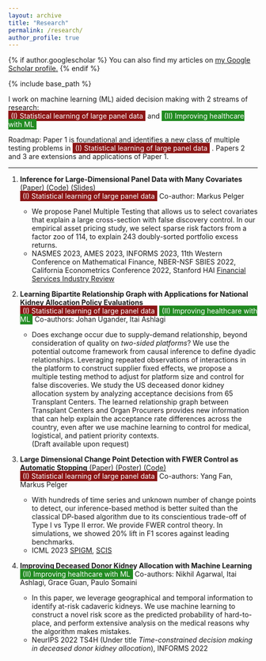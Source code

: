 ```yaml
---
layout: archive
title: "Research"
permalink: /research/
author_profile: true
---
```


{% if author.googlescholar %}
  You can also find my articles on <u><a href="{{author.googlescholar}}">my Google Scholar profile</a>.</u>
{% endif %}

{% include base_path %}

<!-- Your content here -->

I work on machine learning (ML) aided decision making with 2 streams of research:<br>
<span class="tag-panel-data" style="background-color: rgb(140, 21, 21);  color: white; padding: 2px 5px;">(I) Statistical learning of large panel data</span> and <span class="tag-healthcare" style="background-color: #228B22; color: white; padding: 2px 5px;">(II) Improving healthcare with ML</span>

Roadmap: Paper 1 is foundational and identifies a new class of multiple testing problems in <span class="tag-panel-data" style="background-color: rgb(140, 21, 21);  color: white; padding: 2px 5px;">(I) Statistical learning of large panel data</span> . Papers 2 and 3 are extensions and applications of Paper 1.

------

1. **Inference for Large-Dimensional Panel Data with Many Covariates** [(Paper)](https://papers.ssrn.com/sol3/papers.cfm?abstract_id=4315891) [(Code)](https://github.com/jiachzou/panel_multiple_testing) [(Slides)](https://drive.google.com/file/d/14fSXYmFJxZBjXuSz0eOscAtF8ggx1ugg/view?usp=share_link) <br>
	<span class="tag-panel-data" style="background-color: rgb(140, 21, 21);  color: white; padding: 2px 5px;">(I) Statistical learning of large panel data</span>  Co-author: Markus Pelger <br>
    - We propose Panel Multiple Testing that allows us to select covariates that explain a large cross-section with false discovery control. In our empirical asset pricing study, we select sparse risk factors from a factor zoo of 114, to explain 243 doubly-sorted portfolio excess returns. 
    - NASMES 2023, AMES 2023, INFORMS 2023, 11th Western Conference on Mathematical Finance, NBER-NSF SBIES 2022, California Econometrics Conference 2022, Stanford HAI [Financial Services Industry Review](https://hai.stanford.edu/industry-brief-financial-services-and-ai)

2. **Learning Bipartite Relationship Graph with Applications for National Kidney Allocation Policy Evaluations** <br>
    <span class="tag-panel-data" style="background-color: rgb(140, 21, 21);  color: white; padding: 2px 5px;">(I) Statistical learning of large panel data</span>  <span class="tag-healthcare" style="background-color: #228B22; color: white; padding: 2px 5px;">(II) Improving healthcare with ML</span> Co-authors: Johan Ugander, Itai Ashlagi <br>
    - Does exchange occur due to supply-demand relationship, beyond consideration of quality on _two-sided platforms_?  We use the potential outcome framework from causal inference to define dyadic relationships. Leveraging repeated observations of interactions in the platform to construct supplier fixed effects, we propose a multiple testing method to adjust for platform size and control for false discoveries. We study the US deceased donor kidney allocation system by analyzing acceptance decisions from 65 Transplant Centers. The learned relationship graph between Transplant Centers and Organ Procurers provides new information that can help explain the acceptance rate differences across the country, even after we use machine learning to control for medical, logistical, and patient priority contexts. <br>
	 (Draft available upon request)

3. **Large Dimensional Change Point Detection with FWER Control as Automatic Stopping** [(Paper)](https://drive.google.com/file/d/15SotyMqpWBUTrwaCpzNGron2F4uz1wdL/view?usp=sharing) [(Poster)](https://drive.google.com/file/d/14xcom92GMaCcFZpjLXblOc4K5FlCr6rP/view?usp=sharing) [(Code)](https://github.com/yfan7/panel_CPD) <br>
	<span class="tag-panel-data" style="background-color: rgb(140, 21, 21);  color: white; padding: 2px 5px;">(I) Statistical learning of large panel data</span>  Co-authors: Yang Fan, Markus Pelger <br>
    - With hundreds of time series and unknown number of change points to detect, our inference-based method is better suited than the classical DP-based algorithm due to its conscientious trade-off of Type I vs Type II error. We provide FWER control theory. In simulations, we showed 20% lift in F1 scores against leading benchmarks.
    - ICML 2023 [SPIGM](https://spigmworkshop.github.io/), [SCIS](https://sites.google.com/view/scis-workshop-23/accepted-papers?authuser=0)

4. **Improving Deceased Donor Kidney Allocation with Machine Learning**<br>
    <span class="tag-healthcare" style="background-color: #228B22; color: white; padding: 2px 5px;">(II) Improving healthcare with ML</span> Co-authors: Nikhil Agarwal, Itai Ashlagi, Grace Guan, Paulo Somaini<br>
    - In this paper, we leverage geographical and temporal information to identify at-risk cadaveric kidneys. We use machine learning to construct a novel risk score as the predicted probability of hard-to-place, and perform extensive analysis on the medical reasons why the algorithm makes mistakes.
    - NeurIPS 2022 TS4H (Under title _Time-constrained decision making in deceased donor kidney allocation_), INFORMS 2022

<style>
/* Define an animation for the highlighting */
@keyframes highlight {
    0% { opacity: 1; }
    50% { opacity: 0.5; }
    100% { opacity: 1; }
}

.tag-panel-data:hover, .tag-healthcare:hover {
    animation: highlight 1s infinite; /* Apply the animation on hover */
}
</style>

<script>
document.addEventListener('DOMContentLoaded', function() {
    // Function to highlight similar tags
    function highlightSimilarTags(tagClass) {
        let tags = document.querySelectorAll('.' + tagClass);
        tags.forEach(tag => {
            tag.style.animation = 'highlight 1s infinite';
        });
    }

    // Function to remove highlighting from tags
    function removeHighlight(tagClass) {
        let tags = document.querySelectorAll('.' + tagClass);
        tags.forEach(tag => {
            tag.style.animation = '';
        });
    }

    // Add event listeners for the tags
    let panelDataTags = document.querySelectorAll('.tag-panel-data');
    panelDataTags.forEach(tag => {
        tag.addEventListener('mouseover', () => highlightSimilarTags('tag-panel-data'));
        tag.addEventListener('mouseout', () => removeHighlight('tag-panel-data'));
    });

    let healthcareTags = document.querySelectorAll('.tag-healthcare');
    healthcareTags.forEach(tag => {
        tag.addEventListener('mouseover', () => highlightSimilarTags('tag-healthcare'));
        tag.addEventListener('mouseout', () => removeHighlight('tag-healthcare'));
    });
});
</script>
